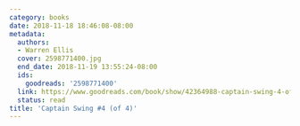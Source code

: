 ```yaml
---
category: books
date: 2018-11-18 18:46:08-08:00
metadata:
  authors:
  - Warren Ellis
  cover: 2598771400.jpg
  end_date: 2018-11-19 13:55:24-08:00
  ids:
    goodreads: '2598771400'
  link: https://www.goodreads.com/book/show/42364988-captain-swing-4-of-4
  status: read
title: 'Captain Swing #4 (of 4)'
---
```

